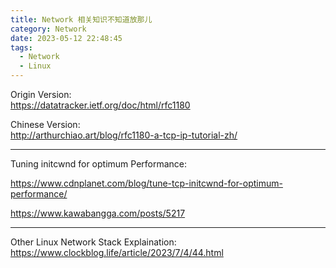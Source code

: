 ```yaml
---
title: Network 相关知识不知道放那儿
category: Network
date: 2023-05-12 22:48:45
tags:
  - Network
  - Linux
---
```


Origin Version:  
https://datatracker.ietf.org/doc/html/rfc1180

Chinese Version:  
http://arthurchiao.art/blog/rfc1180-a-tcp-ip-tutorial-zh/

---

Tuning initcwnd for optimum Performance: 

https://www.cdnplanet.com/blog/tune-tcp-initcwnd-for-optimum-performance/

https://www.kawabangga.com/posts/5217

---
Other Linux Network Stack Explaination: 
https://www.clockblog.life/article/2023/7/4/44.html
